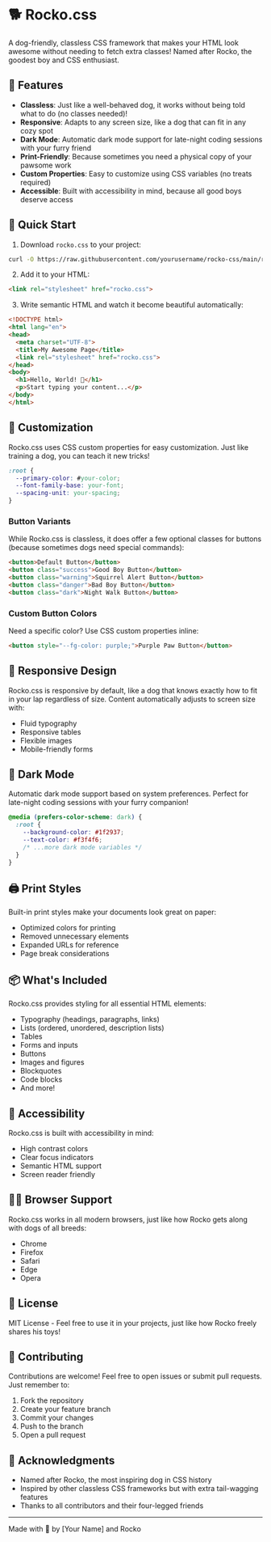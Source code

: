# 🐕 Rocko.css

A dog-friendly, classless CSS framework that makes your HTML look awesome without needing to fetch extra classes! Named after Rocko, the goodest boy and CSS enthusiast.

## 🦴 Features

- **Classless**: Just like a well-behaved dog, it works without being told what to do (no classes needed)!
- **Responsive**: Adapts to any screen size, like a dog that can fit in any cozy spot
- **Dark Mode**: Automatic dark mode support for late-night coding sessions with your furry friend
- **Print-Friendly**: Because sometimes you need a physical copy of your pawsome work
- **Custom Properties**: Easy to customize using CSS variables (no treats required)
- **Accessible**: Built with accessibility in mind, because all good boys deserve access

## 🐾 Quick Start

1. Download `rocko.css` to your project:
```bash
curl -O https://raw.githubusercontent.com/yourusername/rocko-css/main/rocko.css
```

2. Add it to your HTML:
```html
<link rel="stylesheet" href="rocko.css">
```

3. Write semantic HTML and watch it become beautiful automatically:
```html
<!DOCTYPE html>
<html lang="en">
<head>
  <meta charset="UTF-8">
  <title>My Awesome Page</title>
  <link rel="stylesheet" href="rocko.css">
</head>
<body>
  <h1>Hello, World! 🐾</h1>
  <p>Start typing your content...</p>
</body>
</html>
```

## 🎾 Customization

Rocko.css uses CSS custom properties for easy customization. Just like training a dog, you can teach it new tricks!

```css
:root {
  --primary-color: #your-color;
  --font-family-base: your-font;
  --spacing-unit: your-spacing;
}
```

### Button Variants

While Rocko.css is classless, it does offer a few optional classes for buttons (because sometimes dogs need special commands):

```html
<button>Default Button</button>
<button class="success">Good Boy Button</button>
<button class="warning">Squirrel Alert Button</button>
<button class="danger">Bad Boy Button</button>
<button class="dark">Night Walk Button</button>
```

### Custom Button Colors

Need a specific color? Use CSS custom properties inline:

```html
<button style="--fg-color: purple;">Purple Paw Button</button>
```

## 📱 Responsive Design

Rocko.css is responsive by default, like a dog that knows exactly how to fit in your lap regardless of size. Content automatically adjusts to screen size with:

- Fluid typography
- Responsive tables
- Flexible images
- Mobile-friendly forms

## 🌙 Dark Mode

Automatic dark mode support based on system preferences. Perfect for late-night coding sessions with your furry companion!

```css
@media (prefers-color-scheme: dark) {
  :root {
    --background-color: #1f2937;
    --text-color: #f3f4f6;
    /* ...more dark mode variables */
  }
}
```

## 🖨️ Print Styles

Built-in print styles make your documents look great on paper:
- Optimized colors for printing
- Removed unnecessary elements
- Expanded URLs for reference
- Page break considerations

## 📦 What's Included

Rocko.css provides styling for all essential HTML elements:

- Typography (headings, paragraphs, links)
- Lists (ordered, unordered, description lists)
- Tables
- Forms and inputs
- Buttons
- Images and figures
- Blockquotes
- Code blocks
- And more!

## 🦮 Accessibility

Rocko.css is built with accessibility in mind:
- High contrast colors
- Clear focus indicators
- Semantic HTML support
- Screen reader friendly

## 🐕‍🦺 Browser Support

Rocko.css works in all modern browsers, just like how Rocko gets along with dogs of all breeds:
- Chrome
- Firefox
- Safari
- Edge
- Opera

## 📝 License

MIT License - Feel free to use it in your projects, just like how Rocko freely shares his toys!

## 🎾 Contributing

Contributions are welcome! Feel free to open issues or submit pull requests. Just remember to:

1. Fork the repository
2. Create your feature branch
3. Commit your changes
4. Push to the branch
5. Open a pull request

## 🦴 Acknowledgments

- Named after Rocko, the most inspiring dog in CSS history
- Inspired by other classless CSS frameworks but with extra tail-wagging features
- Thanks to all contributors and their four-legged friends

---

Made with 🐾 by [Your Name] and Rocko
